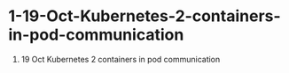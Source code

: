 # 1-19-Oct-Kubernetes-2-containers-in-pod-communication
1) 19 Oct Kubernetes 2 containers in pod communication
